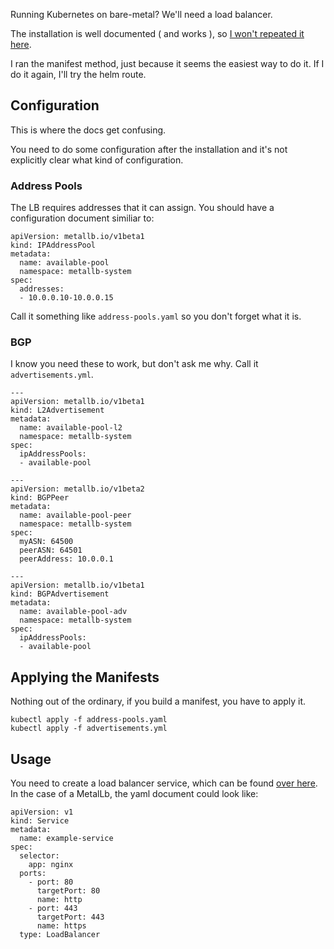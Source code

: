 
Running Kubernetes on bare-metal? We'll need a load balancer.


The installation is well documented ( and works ), so [I won't repeated it here](https://metallb.universe.tf/installation/).

I ran the manifest method, just because it seems the easiest way to do it.  If I do it again, I'll try the helm route.

## Configuration
This is where the docs get confusing.

You need to do some configuration after the installation and it's not explicitly clear what kind of configuration.  

### Address Pools
The LB requires addresses that it can assign.  You should have a configuration document similiar to:

```
apiVersion: metallb.io/v1beta1
kind: IPAddressPool
metadata:
  name: available-pool
  namespace: metallb-system
spec:
  addresses:
  - 10.0.0.10-10.0.0.15
```

Call it something like ```address-pools.yaml``` so you don't forget what it is.

### BGP
I know you need these to work, but don't ask me why. Call it ```advertisements.yml```.

```
---
apiVersion: metallb.io/v1beta1
kind: L2Advertisement
metadata:
  name: available-pool-l2
  namespace: metallb-system
spec:
  ipAddressPools:
  - available-pool

---
apiVersion: metallb.io/v1beta2
kind: BGPPeer
metadata:
  name: available-pool-peer
  namespace: metallb-system
spec:
  myASN: 64500
  peerASN: 64501
  peerAddress: 10.0.0.1

---
apiVersion: metallb.io/v1beta1
kind: BGPAdvertisement
metadata:
  name: available-pool-adv
  namespace: metallb-system
spec:
  ipAddressPools:
  - available-pool
```

## Applying the Manifests

Nothing out of the ordinary, if you build a manifest, you have to apply it.

```
kubectl apply -f address-pools.yaml
kubectl apply -f advertisements.yml
```

## Usage

You need to create a load balancer service, which can be found [over here](https://kubernetes.io/docs/tasks/access-application-cluster/create-external-load-balancer/).  In the case of a MetalLb, the yaml document could look like:

```
apiVersion: v1
kind: Service
metadata:
  name: example-service
spec:
  selector:
    app: nginx
  ports:
    - port: 80 
      targetPort: 80
      name: http
    - port: 443
      targetPort: 443
      name: https
  type: LoadBalancer
```
